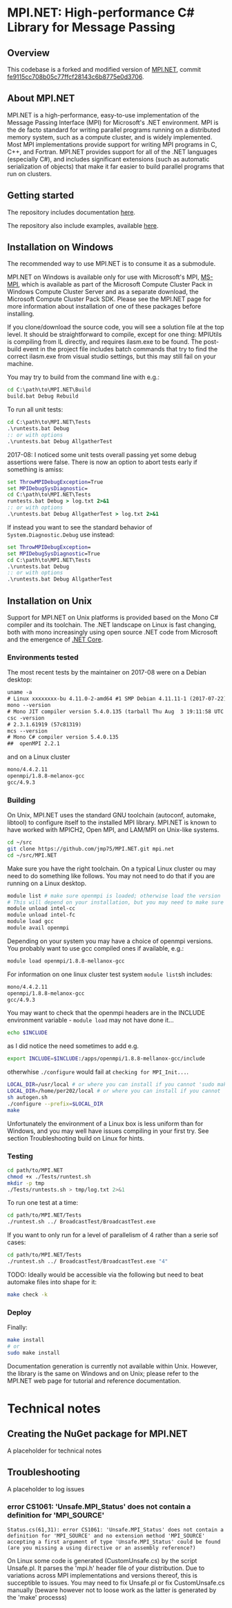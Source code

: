 MPI.NET: High-performance C# Library for Message Passing
========================================================

## Overview

This codebase is a forked and modified version of [MPI.NET](https://github.com/jmp75/MPI.NET), commit [fe9115cc708b05c77ffcf28143c6b8775e0d3706](https://github.com/jmp75/MPI.NET/commit/fe9115cc708b05c77ffcf28143c6b8775e0d3706).

## About MPI.NET

MPI.NET is a high-performance, easy-to-use implementation of the Message Passing Interface (MPI) for Microsoft's .NET environment. MPI is the de facto standard for writing parallel programs running on a distributed memory system, such as a compute cluster, and is widely implemented. Most MPI implementations provide support for writing MPI programs in C, C++, and Fortran. MPI.NET provides support for all of the .NET languages (especially C#), and includes significant extensions (such as automatic serialization of objects) that make it far easier to build parallel programs that run on clusters.

## Getting started

The repository includes documentation [here](https://github.com/Microsoft/MPI.NET/tree/master/Documentation).  

The repository also include examples, available [here](https://github.com/Microsoft/MPI.NET/tree/master/Examples).

## Installation on Windows

The recommended way to use MPI.NET is to consume it as a submodule.

MPI.NET on Windows is available only for use with Microsoft's MPI, [MS-MPI](https://msdn.microsoft.com/en-us/library/bb524831), which is available as part of the Microsoft Compute Cluster Pack in Windows Compute Cluster Server and as a separate download, the Microsoft Compute Cluster Pack SDK. Please see the MPI.NET page for more information about installation of one of these packages before installing.

If you clone/download the source code, you will see a solution file at the top level. It should be straightforward to compile, except for one thing: MPIUtils is compiling from IL directly, and requires ilasm.exe to be found. The post-build event in the project file includes batch commands that try to find the correct ilasm.exe from visual studio settings, but this may still fail on your machine.

You may try to build from the command line with e.g.:

```bat
cd C:\path\to\MPI.NET\Build
build.bat Debug Rebuild
```

To run all unit tests:

```bat
cd C:\path\to\MPI.NET\Tests
.\runtests.bat Debug
:: or with options
.\runtests.bat Debug AllgatherTest
```

2017-08: I noticed some unit tests overall passing yet some debug assertions were false. There is now an option to abort tests early if something is amiss:

```bat
set ThrowMPIDebugException=True
set MPIDebugSysDiagnostic=
cd C:\path\to\MPI.NET\Tests
runtests.bat Debug > log.txt 2>&1
:: or with options
.\runtests.bat Debug AllgatherTest > log.txt 2>&1
```

If instead you want to see the standard behavior of `System.Diagnostic.Debug` use instead:

```bat
set ThrowMPIDebugException=
set MPIDebugSysDiagnostic=True
cd C:\path\to\MPI.NET\Tests
.\runtests.bat Debug
:: or with options
.\runtests.bat Debug AllgatherTest
```

## Installation on Unix

Support for MPI.NET on Unix platforms is provided based on the Mono C# compiler and its toolchain. The .NET landscape on Linux is fast changing, both with mono increasingly using open source .NET code from Microsoft and the emergence of [.NET Core](https://github.com/dotnet/core).

### Environments tested

The most recent tests by the maintainer on 2017-08 were on a Debian desktop:

```txt
uname -a
# Linux xxxxxxxx-bu 4.11.0-2-amd64 #1 SMP Debian 4.11.11-1 (2017-07-22) x86_64 GNU/Linux
mono --version
# Mono JIT compiler version 5.4.0.135 (tarball Thu Aug  3 19:11:58 UTC 2017)
csc -version
# 2.3.1.61919 (57c81319)
mcs --version
# Mono C# compiler version 5.4.0.135
##  openMPI 2.2.1
```

and on a Linux cluster

```txt
mono/4.4.2.11
openmpi/1.8.8-melanox-gcc
gcc/4.9.3
```


### Building

On Unix, MPI.NET uses the standard GNU toolchain (autoconf, automake, libtool) to configure itself to the installed MPI library. MPI.NET is known to have worked with MPICH2, Open MPI, and LAM/MPI on Unix-like systems. 

```bash
cd ~/src
git clone https://github.com/jmp75/MPI.NET.git mpi.net
cd ~/src/MPI.NET
```

Make sure you have the right toolchain. On a typical Linux cluster ou may need to do something like follows. You may not need to do that if you are running on a Linux desktop.

```bash
module list # make sure openmpi is loaded; otherwise load the version
# This will depend on your installation, but you may need to make sure you use the GNU toolchain
module unload intel-cc
module unload intel-fc
module load gcc
module avail openmpi
```

Depending on your system you may have a choice of openmpi versions. You probably want to use gcc compiled ones if available, e.g.:

```bash
module load openmpi/1.8.8-mellanox-gcc
```

For information on one linux cluster test system `module list`sh includes:

```txt
mono/4.4.2.11
openmpi/1.8.8-melanox-gcc
gcc/4.9.3
```

You may want to check that the openmpi headers are in the INCLUDE environment variable - `module load` may not have done it...

```bash
echo $INCLUDE
```

as I did notice the need sometimes to add e.g.

```bash
export INCLUDE=$INCLUDE:/apps/openmpi/1.8.8-mellanox-gcc/include
```

otherwhise `./configure` would fail at `checking for MPI_Init...`.

```bash
LOCAL_DIR=/usr/local # or where you can install if you cannot 'sudo make install'
LOCAL_DIR=/home/per202/local # or where you can install if you cannot 'sudo make install'
sh autogen.sh
./configure --prefix=$LOCAL_DIR
make
```

Unfortunately the environment of a Linux box is less uniform than for Windows, and you may well have issues compiling in your first try. See section Troubleshooting build on Linux for hints.

### Testing

```bash
cd path/to/MPI.NET
chmod +x ./Tests/runtest.sh
mkdir -p tmp
./Tests/runtests.sh > tmp/log.txt 2>&1 
```

To run one test at a time:

```bash
cd path/to/MPI.NET/Tests
./runtest.sh ../ BroadcastTest/BroadcastTest.exe
```

If you want to only run for a level of parallelism of 4 rather than a serie sof cases:

```bash
cd path/to/MPI.NET/Tests
./runtest.sh ../ BroadcastTest/BroadcastTest.exe "4"
```

TODO: Ideally would be accessible via the following but need to beat automake files into shape for it:

```bash
make check -k
```

### Deploy

Finally:
```bash
make install
# or 
sudo make install
```

Documentation generation is currently not available within Unix. However, the library is the same on Windows and on Unix; please refer to the MPI.NET web page for tutorial and reference documentation.

# Technical notes

## Creating the NuGet package for MPI.NET

A placeholder for technical notes

## Troubleshooting

A placeholder to log issues

### error CS1061: 'Unsafe.MPI\_Status' does not contain a definition for 'MPI\_SOURCE'

```
Status.cs(61,31): error CS1061: 'Unsafe.MPI_Status' does not contain a definition for 'MPI_SOURCE' and no extension method 'MPI_SOURCE' accepting a first argument of type 'Unsafe.MPI_Status' could be found (are you missing a using directive or an assembly reference?)
```

On Linux some code is generated (CustomUnsafe.cs) by the script Unsafe.pl. It parses the 'mpi.h' header file of your distribution. Due to variations across MPI implementations and versions thereof, this is succeptible to issues. You may need to fix Unsafe.pl or fix CustomUnsafe.cs manually (beware however not to loose work as the latter is generated by the 'make' processs)
